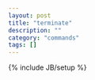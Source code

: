 ```yaml
---
layout: post
title: "terminate"
description: ""
category: "commands"
tags: []
---
```

{% include JB/setup %}

